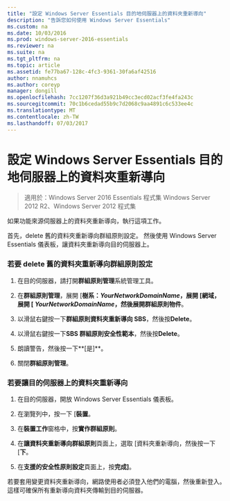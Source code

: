 ```yaml
---
title: "設定 Windows Server Essentials 目的地伺服器上的資料夾重新導向"
description: "告訴您如何使用 Windows Server Essentials"
ms.custom: na
ms.date: 10/03/2016
ms.prod: windows-server-2016-essentials
ms.reviewer: na
ms.suite: na
ms.tgt_pltfrm: na
ms.topic: article
ms.assetid: fe77ba67-128c-4fc3-9361-30fa6af42516
author: nnamuhcs
ms.author: coreyp
manager: dongill
ms.openlocfilehash: 7cc1207f36d3a921b49cc3ecd02acf3fe4fa243c
ms.sourcegitcommit: 70c1b6cedad55b9c7d2068c9aa4891c6c533ee4c
ms.translationtype: MT
ms.contentlocale: zh-TW
ms.lasthandoff: 07/03/2017
---
```

# <a name="configure-folder-redirection-on-the-windows-server-essentials-destination-server"></a>設定 Windows Server Essentials 目的地伺服器上的資料夾重新導向

>適用於：Windows Server 2016 Essentials 程式集 Windows Server 2012 R2、Windows Server 2012 程式集

如果功能來源伺服器上的資料夾重新導向，執行這項工作。  
  
 首先，delete 舊的資料夾重新導向群組原則設定。 然後使用 Windows Server Essentials 儀表板，讓資料夾重新導向目的伺服器上。  
  
### <a name="to-delete-the-old-folder-redirection-group-policy-setting"></a>若要 delete 舊的資料夾重新導向群組原則設定  
  
1.  在目的伺服器，請打開**群組原則管理**系統管理工具。  
  
2.  在**群組原則管理**，展開 [**樹系：***YourNetworkDomainName*，展開 [**網域**，展開 [ *YourNetworkDomainName*，然後展開**群組原則物件**。  
  
3.  以滑鼠右鍵按一下**群組原則資料夾重新導向 SBS**，然後按**Delete**。  
  
4.  以滑鼠右鍵按一下**SBS 群組原則安全性範本**，然後按**Delete**。  
  
5.  朗讀警告，然後按一下**[是]**。  
  
6.  關閉**群組原則管理**。  
  
### <a name="to-enable-folder-redirection-on-the-destination-server"></a>若要讓目的伺服器上的資料夾重新導向  
  
1.  在目的伺服器，開放 Windows Server Essentials 儀表板。  
  
2.  在瀏覽列中，按一下 [**裝置**。  
  
3.  在**裝置工作**窗格中，按**實作群組原則**。  
  
4.  在**讓資料夾重新導向群組原則**頁面上，選取 [資料夾重新導向，然後按一下 [**下**。  
  
5.  在**支援的安全性原則設定**頁面上，按**完成]**。  
  
 若要套用變更資料夾重新導向，網路使用者必須登入他們的電腦，然後重新登入。 這樣可確保所有重新導向資料夾傳輸到目的伺服器。
